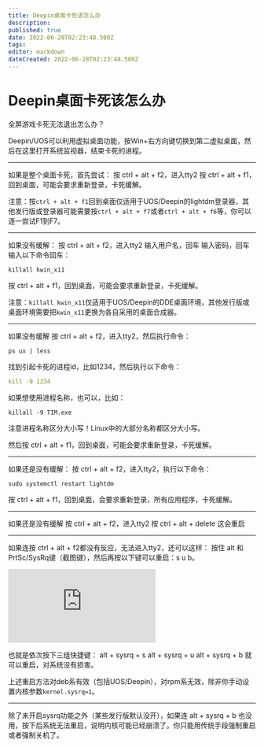 ```yaml
---
title: Deepin桌面卡死该怎么办
description: 
published: true
date: 2022-06-28T02:23:48.500Z
tags: 
editor: markdown
dateCreated: 2022-06-28T02:23:48.500Z
---
```


# Deepin桌面卡死该怎么办
全屏游戏卡死无法退出怎么办？

Deepin/UOS可以利用虚拟桌面功能，按Win+右方向键切换到第二虚拟桌面，然后在这里打开系统监视器，结束卡死的进程。

------

如果是整个桌面卡死，首先尝试：
按 ctrl + alt + f2，进入tty2
按 ctrl + alt + f1，回到桌面，可能会要求重新登录，卡死缓解。

注意：按`ctrl + alt + f1`回到桌面仅适用于UOS/Deepin的lightdm登录器，其他发行版或登录器可能需要按`ctrl + alt + f7`或者`ctrl + alt + f6`等，你可以逐一尝试F1到F7。

------

如果没有缓解：
按 ctrl + alt + f2，进入tty2
输入用户名，回车
输入密码，回车
输入以下命令回车：

```undefined
killall kwin_x11
```

按 ctrl + alt + f1，回到桌面，可能会要求重新登录，卡死缓解。

注意：`killall kwin_x11`仅适用于UOS/Deepin的DDE桌面环境，其他发行版或桌面环境需要把`kwin_x11`更换为各自采用的桌面合成器。

------

如果没有缓解
按 ctrl + alt + f2，进入tty2，然后执行命令：

```undefined
ps ux | less
```

找到引起卡死的进程id，比如1234，然后执行以下命令：

```yaml
kill -9 1234
```

如果想使用进程名称，也可以，比如：

```undefined
killall -9 TIM.exe
```

注意进程名称区分大小写！Linux中的大部分名称都区分大小写。

然后按 ctrl + alt + f1，回到桌面，可能会要求重新登录，卡死缓解。

------

如果还是没有缓解：
按 ctrl + alt + f2，进入tty2，执行以下命令：

```undefined
sudo systemctl restart lightdm
```

按 ctrl + alt + f1，回到桌面，会要求重新登录，所有应用程序，卡死缓解。

------

如果还是没有缓解
按 ctrl + alt + f2，进入tty2
按 ctrl + alt + delete
这会重启

------

如果连按 ctrl + alt + f2都没有反应，无法进入tty2，还可以这样：
按住 alt 和 PrtSc/SysRq键（截图键），然后再按以下键可以重启：s u b。

![1](https://hu60.cn/q.php/link.img.html?url64=aHR0cDovL2ZpbGUuaHU2MC5jbi9maWxlL2hhc2gvcG5nLzYyNDcwM2I2MjFlZTIzZmQ3ODdmMDc3YTRlOThmZmQ4MTQ4NjI3LnBuZw..)

也就是依次按下三组快捷键：
alt + sysrq + s
alt + sysrq + u
alt + sysrq + b
就可以重启，对系统没有损害。

上述重启方法对deb系有效（包括UOS/Deepin），对rpm系无效，除非你手动设置内核参数`kernel.sysrq=1`。

------

除了未开启sysrq功能之外（某些发行版默认没开），如果连 alt + sysrq + b 也没用，按下后系统无法重启，说明内核可能已经崩溃了。你只能用传统手段强制重启或者强制关机了。
